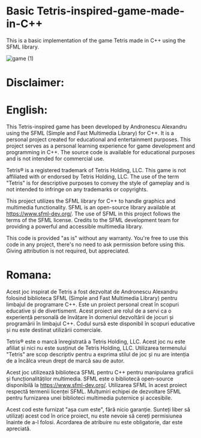 # Basic Tetris-inspired-game-made-in-C++

This is a basic implementation of the game Tetris made in C++ using the SFML library.

![game (1)](https://github.com/AndronescuAlexandru/Tetris-inspired-game-made-in-C-/assets/128248475/70a0c014-1c5f-4e46-9168-67e0d2f61a15)


# **Disclaimer:**

# **English:**

This Tetris-inspired game has been developed by Andronescu Alexandru using the SFML (Simple and Fast Multimedia Library) for C++. It is a personal project created for educational and entertainment purposes. This project serves as a personal learning experience for game development and programming in C++. The source code is available for educational purposes and is not intended for commercial use.

Tetris® is a registered trademark of Tetris Holding, LLC. This game is not affiliated with or endorsed by Tetris Holding, LLC. The use of the term "Tetris" is for descriptive purposes to convey the style of gameplay and is not intended to infringe on any trademarks or copyrights.

This project utilizes the SFML library for C++ to handle graphics and multimedia functionality. SFML is an open-source library available at https://www.sfml-dev.org/. The use of SFML in this project follows the terms of the SFML license. Credits to the SFML development team for providing a powerful and accessible multimedia library.

This code is provided "as is" without any warranty. You're free to use this code in any project, there's no need to ask permission before using this. Giving attribution is not required, but appreciated.


# **Romana:**

Acest joc inspirat de Tetris a fost dezvoltat de Andronescu Alexandru folosind biblioteca SFML (Simple and Fast Multimedia Library) pentru limbajul de programare C++. Este un proiect personal creat în scopuri educative și de divertisment. Acest proiect are rolul de a servi ca o experiență personală de învățare în domeniul dezvoltării de jocuri și programării în limbajul C++. Codul sursă este disponibil în scopuri educative și nu este destinat utilizării comerciale.

Tetris® este o marcă înregistrată a Tetris Holding, LLC. Acest joc nu este afiliat și nici nu este susținut de Tetris Holding, LLC. Utilizarea termenului "Tetris" are scop descriptiv pentru a exprima stilul de joc și nu are intenția de a încălca vreun drept de marcă sau de autor.

Acest joc utilizează biblioteca SFML pentru C++ pentru manipularea graficii și funcționalităților multimedia. SFML este o bibliotecă open-source disponibilă la https://www.sfml-dev.org/. Utilizarea SFML în acest proiect respectă termenii licenței SFML. Mulțumiri echipei de dezvoltare SFML pentru furnizarea unei biblioteci multimedia puternice și accesibile.

Acest cod este furnizat "așa cum este", fără nicio garanție. Sunteți liber să utilizați acest cod în orice proiect, nu este nevoie să cereți permisiunea înainte de a-l folosi. Acordarea de atribuire nu este obligatorie, dar este apreciată.
